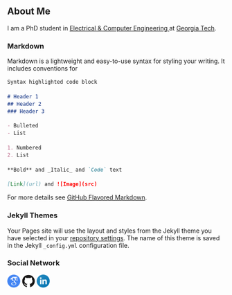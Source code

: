 ## About Me

I am a PhD student in <a href="https://www.ece.gatech.edu/" target="_blank">Electrical & Computer Engineering </a> at <a href="https://www.gatech.edu/" target="_blank"> Georgia Tech</a>.

### Markdown

Markdown is a lightweight and easy-to-use syntax for styling your writing. It includes conventions for

```markdown
Syntax highlighted code block

# Header 1
## Header 2
### Header 3

- Bulleted
- List

1. Numbered
2. List

**Bold** and _Italic_ and `Code` text

[Link](url) and ![Image](src)
```

For more details see [GitHub Flavored Markdown](https://guides.github.com/features/mastering-markdown/).

### Jekyll Themes

Your Pages site will use the layout and styles from the Jekyll theme you have selected in your [repository settings](https://github.com/nnadagouda95/namrata/settings). The name of this theme is saved in the Jekyll `_config.yml` configuration file.

### Social Network
<p float="left">
<a href="https://scholar.google.com/citations?user=WPOYaFAAAAAJ&hl=en" target="_blank"><img src="/images/google-scholar-logo.png" height="30" width="30" /></a>
<a href="https://github.com/nnadagouda95" target="_blank"><img src="/images/GitHub-logo-crop.png" height="30" width="30" /></a>
<a href="https://www.linkedin.com/in/namratanadagouda/" target="_blank"><img src="/images/linkedin-logo-2.png" height="30" width="30" /></a>
</p>
